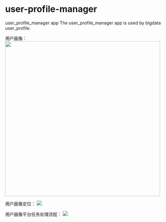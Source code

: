 # user-profile-manager
user_profile_manager app
The user_profile_manager app is used by bigdata user_profile.

用户画像：
<img src="https://cdn.jsdelivr.net/gh/maomao199691/images/images/userprofile/用户画像.png" width="500px">

用户画像定位：
![](https://cdn.jsdelivr.net/gh/maomao199691/images/images/userprofile/用户画像定位.png)

用户画像平台任务处理流程：
![](https://cdn.jsdelivr.net/gh/maomao199691/images/images/userprofile/用户画像平台任务处理流程.png)
